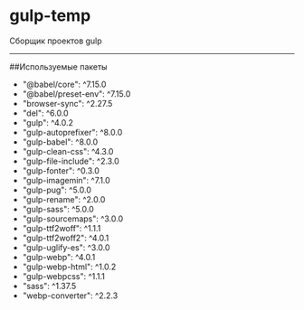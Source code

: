 # gulp-temp
Сборщик проектов gulp
____
##Используемые пакеты
- "@babel/core": ^7.15.0
- "@babel/preset-env": ^7.15.0
- "browser-sync": ^2.27.5
- "del": ^6.0.0
- "gulp": ^4.0.2
- "gulp-autoprefixer": ^8.0.0
- "gulp-babel": ^8.0.0
- "gulp-clean-css": ^4.3.0
- "gulp-file-include": ^2.3.0
- "gulp-fonter": ^0.3.0
- "gulp-imagemin": ^7.1.0
- "gulp-pug": ^5.0.0
- "gulp-rename": ^2.0.0
- "gulp-sass": ^5.0.0
- "gulp-sourcemaps": ^3.0.0
- "gulp-ttf2woff": ^1.1.1
- "gulp-ttf2woff2": ^4.0.1
- "gulp-uglify-es": ^3.0.0
- "gulp-webp": ^4.0.1
- "gulp-webp-html": ^1.0.2
- "gulp-webpcss": ^1.1.1
- "sass": ^1.37.5
- "webp-converter": ^2.2.3

